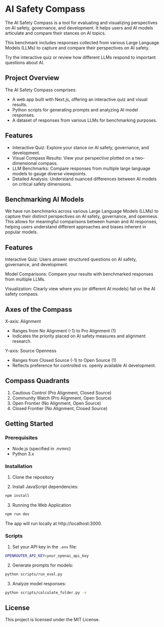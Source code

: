 # AI Safety Compass

The AI Safety Compass is a tool for evaluating and visualizing perspectives on AI safety, governance, and development. It helps users and AI models articulate and compare their stances on AI topics.

This benchmark includes responses collected from various Large Language Models (LLMs) to capture and compare their perspectives on AI safety.

Try the interactive quiz or review how different LLMs respond to important questions about AI.

## Project Overview

The AI Safety Compass comprises:

- A web app built with Next.js, offering an interactive quiz and visual results.
- Python scripts for generating prompts and analyzing AI model responses.
- A dataset of responses from various LLMs for benchmarking purposes.

## Features

- Interactive Quiz: Explore your stance on AI safety, governance, and development.
- Visual Compass Results: View your perspective plotted on a two-dimensional compass.
- LLM Benchmarks: Compare responses from multiple large language models to gauge diverse viewpoints.
- Detailed Analysis: Understand nuanced differences between AI models on critical safety dimensions.

## Benchmarking AI Models

We have run benchmarks across various Large Language Models (LLMs) to capture their distinct perspectives on AI safety, governance, and openness. This allows for meaningful comparisons between human and AI responses, helping users understand different approaches and biases inherent in popular models.

## Features

Interactive Quiz: Users answer structured questions on AI safety, governance, and development.

Model Comparisons: Compare your results with benchmarked responses from multiple LLMs.

Visualization: Clearly view where you (or different AI models) fall on the AI safety compass.

## Axes of the Compass

X-axis: Alignment

- Ranges from No Alignment (-1) to Pro Alignment (1)
- Indicates the priority placed on AI safety measures and alignment research.

Y-axis: Source Openness

- Ranges from Closed Source (-1) to Open Source (1)
- Reflects preference for controlled vs. openly available AI development.

## Compass Quadrants

1. Cautious Control (Pro Alignment, Closed Source)
2. Community Watch (Pro Alignment, Open Source)
3. Open Frontier (No Alignment, Open Source)
4. Closed Frontier (No Alignment, Closed Source)

## Getting Started

### Prerequisites

- Node.js (specified in .nvmrc)
- Python 3.x

### Installation

1. Clone the repository

2. Install JavaScript dependencies:

```bash
npm install
```

3. Running the Web Application

```bash
npm run dev
```

The app will run locally at http://localhost:3000.

### Scripts

1. Set your API key in the `.env` file:

```bash
OPENROUTER_API_KEY=your_openai_api_key
```

2. Generate prompts for models:

```bash
python scripts/run_eval.py
```

3. Analyze model responses:

```bash
python scripts/calculate_folder.py -v
```

## License

This project is licensed under the MIT License.
